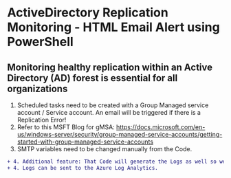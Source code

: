 # ActiveDirectory Replication Monitoring - HTML Email Alert using PowerShell
## Monitoring healthy replication within an Active Directory (AD) forest is essential for all organizations

1. Scheduled tasks need to be created with a Group Managed service account / Service account. An email will be triggered if there is a Replication Error!
2. Refer to this MSFT Blog for gMSA: https://docs.microsoft.com/en-us/windows-server/security/group-managed-service-accounts/getting-started-with-group-managed-service-accounts
3. SMTP variables need to be changed manually from the Code.
```diff
+ 4. Additional feature: That Code will generate the Logs as well so we can track the AD Replication issue for a specific date & time along with the error code.
+ 4. Logs can be sent to the Azure Log Analytics.
```
